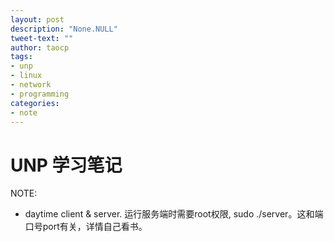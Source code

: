 ```yaml
---
layout: post
description: "None.NULL"
tweet-text: ""
author: taocp
tags:
- unp
- linux
- network
- programming
categories:
- note
---
```


UNP 学习笔记
========
NOTE:

  - daytime client & server. 运行服务端时需要root权限, sudo ./server。这和端口号port有关，详情自己看书。


